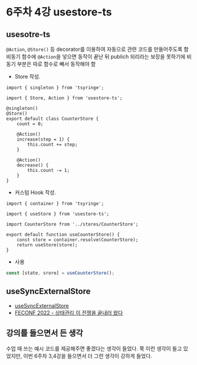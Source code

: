 # 6주차 4강 usestore-ts

## usesotre-ts

`@Action`, `@Store()` 등 decorator를 이용하여 자동으로 관련 코드를 만들어주도록 함
비동기 함수에 `@Action`을 넣으면 동작이 끝난 뒤 publich 되리라는 보장을 못하기에 비동기 부분은 따로 함수로 빼서 동작해야 함

- Store 작성.

```tsx
import { singleton } from 'tsyringe';

import { Store, Action } from 'usestore-ts';

@singleton()
@Store()
export default class CounterStore {
    count = 0;

    @Action()
    increase(step = 1) {
        this.count += step;
    }

    @Action()
    decrease() {
        this.count -= 1;
    }
}
```

- 커스텀 Hook 작성.

```tsx
import { container } from 'tsyringe';

import { useStore } from 'usestore-ts';

import CounterStore from '../stores/CounterStore';

export default function useCounterStore() {
    const store = container.resolve(CounterStore);
    return useStore(store);
}
```

- 사용

```jsx
const [state, srore] = useCounterStore();
```

## useSyncExternalStore

- [useSyncExternalStore](https://beta.reactjs.org/reference/react/useSyncExternalStore)
- [FECONF 2022 - 상태관리 이 전쟁을 끝내러 왔다](https://youtu.be/KEDUqA9JeIo)

## 강의를 들으면서 든 생각

수업 때 쓰는 예시 코드를 제공해주면 좋겠다는 생각이 들었다. 쭉 이런 생각이 들고 있었지만, 이번 6주차 3,4강을 들으면서 더 그런 생각이 강하게 들었다.